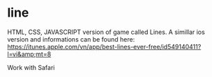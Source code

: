 # line
HTML, CSS, JAVASCRIPT version of game called Lines. A simillar ios version and informations can be found here: https://itunes.apple.com/vn/app/best-lines-ever-free/id549140411?l=vi&amp;mt=8

Work with Safari

